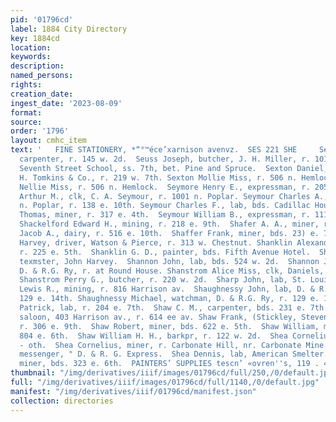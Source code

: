 ```yaml
---
pid: '01796cd'
label: 1884 City Directory
key: 1884cd
location: 
keywords: 
description: 
named_persons: 
rights: 
creation_date: 
ingest_date: '2023-08-09'
format: 
source: 
order: '1796'
layout: cmhc_item
text: '   FINE STATIONERY, *“°™éce’xarnison avenvz.  SES 221 SHE     Sessler Fred,
  carpenter, r. 145 w. 2d.  Seuss Joseph, butcher, J. H. Miller, r. 101 Harrison av.
  Seventh Street School, ss. 7th, bet. Pine and Spruce.  Sexton Daniel, bkkpr, Henry.
  H. Tomkins & Co., r. 219 w. 7th. Sexton Mollie Miss, r. 506 n. Hemlock.  Sexton
  Nellie Miss, r. 506 n. Hemlock.  Seymore Henry E., expressman, r. 205 e. 7th.  Seymour
  Arthur M., clk, C. A. Seymour, r. 1001 n. Poplar. Seymour Charles A., grocer, 1001
  n. Poplar, r. 138 e. 10th. Seymour Charles F., lab, bds. Cadillac House.  Seymour
  Thomas, miner, r. 317 e. 4th.  Seymour William B., expressman, r. 1115 n. Poplar.
  Shackelford Edward H., mining, r. 218 e. 9th.  Shafer A. A., miner, r. 134 w. Front.  Shafer
  Jacob A., dairy, r. 516 e. 10th.  Shaffer Frank, miner, bds. 23) e. 7th.  Shankland
  Harvey, driver, Watson & Pierce, r. 313 w. Chestnut. Shanklin Alexander, mining,
  r. 225 e. 5th.  Shanklin G. D., painter, bds. Fifth Avenue Hotel.  Shannahan Jeremiah,
  texmster, John Harvey.  Shannon John, lab, bds. 524 w. 2d.  Shannon John J., blksmith,
  D. & R.G. Ry, r. at Round House. Shanstrom Alice Miss, clk, Daniels, Fisher & Smith.
  Shanstrom Perry G., butcher, r. 220 w. 2d.  Sharp John, lab, St. Louis House.  Sharp
  Lewis R., mining, r. 816 Harrison av.  Shaughnessy John, lab, D. & R. G. Ry, r.
  129 e. 14th. Shaughnessy Michael, watchman, D. & R.G. Ry, r. 129 e. 14th. Shaughnessy
  Patrick, lab, r. 204 e. 7th.  Shaw C. M., carpenter, bds. 231 e. 7th.  Shaw Daniel,
  saloon, 403 Harrison av., r. 614 ee av. Shaw Frank, (Stickley, Stevens & Shaw,)
  r. 306 e. 9th.  Shaw Robert, miner, bds. 622 e. 5th.  Shaw William, miner, bds.
  804 e. 6th.  Shaw William H. H., barkpr, r. 122 w. 2d.  Shea Cornelius, r. 716 e.
  - oth.  Shea Cornelius, miner, r. Carbonate Hill, nr. Carbonate Mine. Shea Daniel,
  messenger, " D. & R. G. Express.  Shea Dennis, lab, American Smelter.  Shea James,
  miner, bds. 323 e. 6th.  PAINTERS’ SUPPLIES tescn’ «ovren''s, 119 . 4th st.    '
thumbnail: "/img/derivatives/iiif/images/01796cd/full/250,/0/default.jpg"
full: "/img/derivatives/iiif/images/01796cd/full/1140,/0/default.jpg"
manifest: "/img/derivatives/iiif/01796cd/manifest.json"
collection: directories
---
```

